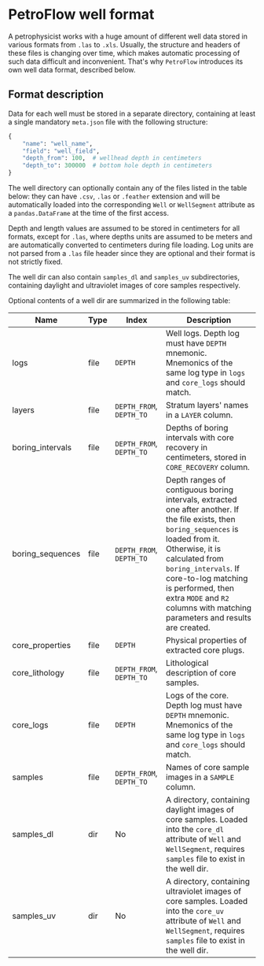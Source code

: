 # PetroFlow well format

A petrophysicist works with a huge amount of different well data stored in various formats from `.las` to `.xls`. Usually, the structure and headers of these files is changing over time, which makes automatic processing of such data difficult and inconvenient. That's why `PetroFlow` introduces its own well data format, described below.

## Format description

Data for each well must be stored in a separate directory, containing at least a single mandatory `meta.json` file with the following structure:
```python
{
    "name": "well_name",
    "field": "well_field",
    "depth_from": 100,  # wellhead depth in centimeters
    "depth_to": 300000  # bottom hole depth in centimeters
}
```

The well directory can optionally contain any of the files listed in the table below: they can have `.csv`, `.las` or `.feather` extension and will be automatically loaded into the corresponding `Well` or `WellSegment` attribute as a `pandas.DataFrame` at the time of the first access.

Depth and length values are assumed to be stored in centimeters for all formats, except for `.las`, where depths units are assumed to be meters and are automatically converted to centimeters during file loading. Log units are not parsed from a `.las` file header since they are optional and their format is not strictly fixed.

The well dir can also contain `samples_dl` and `samples_uv` subdirectories, containing daylight and ultraviolet images of core samples respectively.

Optional contents of a well dir are summarized in the following table:

| Name | Type | Index | Description |
| --- | --- | --- |--- |
| logs | file | `DEPTH` | Well logs. Depth log must have `DEPTH` mnemonic. Mnemonics of the same log type in `logs` and `core_logs` should match. |
| layers | file | `DEPTH_FROM`, `DEPTH_TO` | Stratum layers' names in a `LAYER` column. |
| boring_intervals | file | `DEPTH_FROM`, `DEPTH_TO` | Depths of boring intervals with core recovery in centimeters, stored in `CORE_RECOVERY` column. |
| boring_sequences | file | `DEPTH_FROM`, `DEPTH_TO` | Depth ranges of contiguous boring intervals, extracted one after another. If the file exists, then `boring_sequences` is loaded from it. Otherwise, it is calculated from `boring_intervals`. If core-to-log matching is performed, then extra `MODE` and `R2` columns with matching parameters and results are created. |
| core_properties | file | `DEPTH` | Physical properties of extracted core plugs. |
| core_lithology | file | `DEPTH_FROM`, `DEPTH_TO` | Lithological description of core samples. |
| core_logs | file | `DEPTH` | Logs of the core. Depth log must have `DEPTH` mnemonic. Mnemonics of the same log type in `logs` and `core_logs` should match. |
| samples | file | `DEPTH_FROM`, `DEPTH_TO` | Names of core sample images in a `SAMPLE` column. |
| samples_dl | dir | No | A directory, containing daylight images of core samples. Loaded into the `core_dl` attribute of `Well` and `WellSegment`, requires `samples` file to exist in the well dir. |
| samples_uv | dir | No | A directory, containing ultraviolet images of core samples. Loaded into the `core_uv` attribute of `Well` and `WellSegment`, requires `samples` file to exist in the well dir. |
